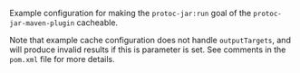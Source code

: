 Example configuration for making the `protoc-jar:run` goal of the `protoc-jar-maven-plugin` cacheable.

Note that example cache configuration does not handle `outputTargets`, and will produce invalid results if this is parameter is set. See comments in the `pom.xml` file for more details.
